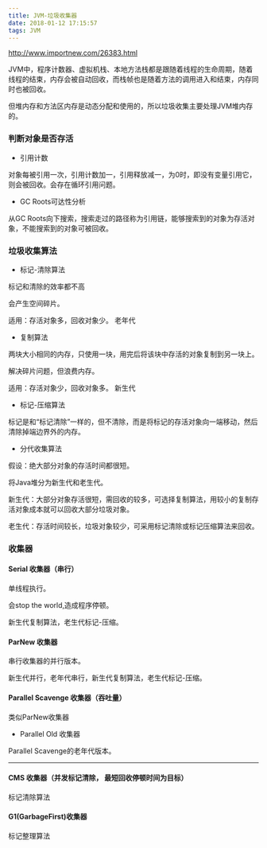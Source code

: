 ```yaml
---
title: JVM-垃圾收集器
date: 2018-01-12 17:15:57
tags: JVM
---
```


http://www.importnew.com/26383.html

JVM中，程序计数器、虚拟机栈、本地方法栈都是跟随着线程的生命周期，随着线程的结束，内存会被自动回收，而栈帧也是随着方法的调用进入和结束，内存同时也被回收。

但堆内存和方法区内存是动态分配和使用的，所以垃圾收集主要处理JVM堆内存的。

### 判断对象是否存活
* 引用计数

对象每被引用一次，引用计数加一，引用释放减一，为0时，即没有变量引用它，则会被回收。会存在循环引用问题。

* GC Roots可达性分析

从GC Roots向下搜索，搜索走过的路径称为引用链，能够搜索到的对象为存活对象，不能搜索到的对象可被回收。

### 垃圾收集算法
* 标记-清除算法

标记和清除的效率都不高

会产生空间碎片。

适用：存活对象多，回收对象少。 老年代

* 复制算法

两块大小相同的内存，只使用一块，用完后将该块中存活的对象复制到另一块上。

解决碎片问题，但浪费内存。

适用：存活对象少，回收对象多。 新生代

* 标记-压缩算法

标记是和“标记清除”一样的，但不清除，而是将标记的存活对象向一端移动，然后清除掉端边界外的内存。

* 分代收集算法

假设：绝大部分对象的存活时间都很短。

将Java堆分为新生代和老生代。

新生代：大部分对象存活很短，需回收的较多，可选择复制算法，用较小的复制存活对象成本就可以回收大部分垃圾对象。

老生代：存活时间较长，垃圾对象较少，可采用标记清除或标记压缩算法来回收。

### 收集器
#### Serial 收集器（串行）

单线程执行。

会stop the world,造成程序停顿。

新生代复制算法，老生代标记-压缩。

#### ParNew 收集器

串行收集器的并行版本。

新生代并行，老年代串行，新生代复制算法，老生代标记-压缩。

#### Parallel Scavenge 收集器（吞吐量）

类似ParNew收集器

* Parallel Old 收集器

Parallel Scavenge的老年代版本。

---

#### CMS 收集器（并发标记清除， 最短回收停顿时间为目标）

标记清除算法

#### G1(GarbageFirst)收集器

标记整理算法